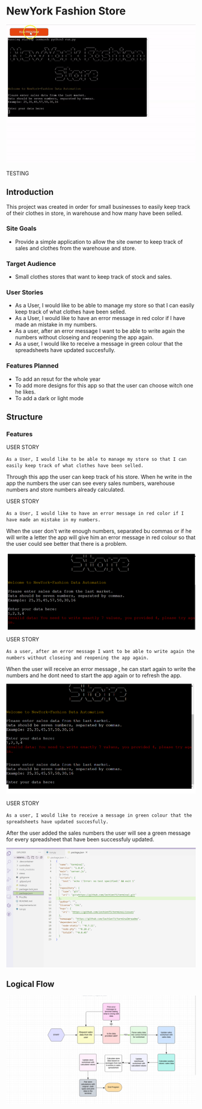 # NewYork Fashion Store

![GIF of App](documents/gif.gif)

TESTING

## Introduction

This project was created in order for small businesses to easily keep track of their clothes in store, in warehouse and how many have been selled.

### Site Goals

* Provide a simple application to allow the site owner to keep track of sales and clothes from the warehouse and store.

### Target Audience

* Small clothes stores that want to keep track of stock and sales.

### User Stories

* As a User, I would like to be able to manage my store so that I can easily keep track of what clothes have been selled.
* As a User, I would like to have an error message in red color if I have made an mistake in my numbers.
* As a user, after an error message I want to be able to write again the numbers without closeing and reopening the app again.
* As a user, I would like to receive a message in green colour that the spreadsheets have updated succesfully.

### Features Planned

* To add an resut for the whole year
* To add more designs for this app so that the user can choose witch one he likes.
* To add a dark or light mode  

## Structure

### Features

USER STORY

`
As a User, I would like to be able to manage my store so that I can easily keep track of what clothes have been selled.
`

Through this app the user can keep track of his store. When he write in the app the numbers the user can see every sales numbers,  warehouse numbers and store numbers already calculated.

USER STORY

`
As a User, I would like to have an error message in red color if I have made an mistake in my numbers.
`

When the user don't write enough numbers, separated bu commas or if he will write a letter the app will give him an error message in red colour so that the user could see better that there is a problem.

![Error message](documents/error.png)

USER STORY

`
As a user, after an error message I want to be able to write again the numbers without closeing and reopening the app again.
`

When the user will receive an error message , he can start again to write the numbers and he dont need to start the app again or to refresh the app.

![sales data](documents/sales-data-again.png)

USER STORY

`
As a user, I would like to receive a message in green colour that the spreadsheets have updated succesfully.
`

After the user added the sales numbers the user will see a green message for every spreadsheet that have been successfuly updated.

![green message](documents/green-message.png)

## Logical Flow

![Logical Flow](documents/logical-flow.png)
